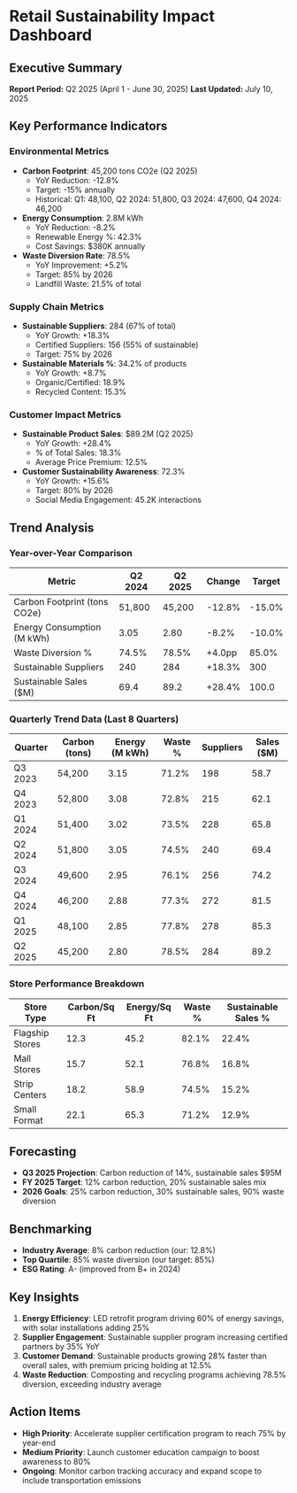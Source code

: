 # Retail Sustainability Impact Dashboard

## Executive Summary
**Report Period:** Q2 2025 (April 1 - June 30, 2025)
**Last Updated:** July 10, 2025

## Key Performance Indicators

### Environmental Metrics
- **Carbon Footprint**: 45,200 tons CO2e (Q2 2025)
  - YoY Reduction: -12.8%
  - Target: -15% annually
  - Historical: Q1: 48,100, Q2 2024: 51,800, Q3 2024: 47,600, Q4 2024: 46,200
- **Energy Consumption**: 2.8M kWh
  - YoY Reduction: -8.2%
  - Renewable Energy %: 42.3%
  - Cost Savings: $380K annually
- **Waste Diversion Rate**: 78.5%
  - YoY Improvement: +5.2%
  - Target: 85% by 2026
  - Landfill Waste: 21.5% of total

### Supply Chain Metrics
- **Sustainable Suppliers**: 284 (67% of total)
  - YoY Growth: +18.3%
  - Certified Suppliers: 156 (55% of sustainable)
  - Target: 75% by 2026
- **Sustainable Materials %**: 34.2% of products
  - YoY Growth: +8.7%
  - Organic/Certified: 18.9%
  - Recycled Content: 15.3%

### Customer Impact Metrics
- **Sustainable Product Sales**: $89.2M (Q2 2025)
  - YoY Growth: +28.4%
  - % of Total Sales: 18.3%
  - Average Price Premium: 12.5%
- **Customer Sustainability Awareness**: 72.3%
  - YoY Growth: +15.6%
  - Target: 80% by 2026
  - Social Media Engagement: 45.2K interactions

## Trend Analysis

### Year-over-Year Comparison
| Metric | Q2 2024 | Q2 2025 | Change | Target |
|--------|---------|---------|--------|--------|
| Carbon Footprint (tons CO2e) | 51,800 | 45,200 | -12.8% | -15.0% |
| Energy Consumption (M kWh) | 3.05 | 2.80 | -8.2% | -10.0% |
| Waste Diversion % | 74.5% | 78.5% | +4.0pp | 85.0% |
| Sustainable Suppliers | 240 | 284 | +18.3% | 300 |
| Sustainable Sales ($M) | 69.4 | 89.2 | +28.4% | 100.0 |

### Quarterly Trend Data (Last 8 Quarters)
| Quarter | Carbon (tons) | Energy (M kWh) | Waste % | Suppliers | Sales ($M) |
|---------|---------------|----------------|---------|-----------|------------|
| Q3 2023 | 54,200 | 3.15 | 71.2% | 198 | 58.7 |
| Q4 2023 | 52,800 | 3.08 | 72.8% | 215 | 62.1 |
| Q1 2024 | 51,400 | 3.02 | 73.5% | 228 | 65.8 |
| Q2 2024 | 51,800 | 3.05 | 74.5% | 240 | 69.4 |
| Q3 2024 | 49,600 | 2.95 | 76.1% | 256 | 74.2 |
| Q4 2024 | 46,200 | 2.88 | 77.3% | 272 | 81.5 |
| Q1 2025 | 48,100 | 2.85 | 77.8% | 278 | 85.3 |
| Q2 2025 | 45,200 | 2.80 | 78.5% | 284 | 89.2 |

### Store Performance Breakdown
| Store Type | Carbon/Sq Ft | Energy/Sq Ft | Waste % | Sustainable Sales % |
|------------|--------------|--------------|---------|-------------------|
| Flagship Stores | 12.3 | 45.2 | 82.1% | 22.4% |
| Mall Stores | 15.7 | 52.1 | 76.8% | 16.8% |
| Strip Centers | 18.2 | 58.9 | 74.5% | 15.2% |
| Small Format | 22.1 | 65.3 | 71.2% | 12.9% |

## Forecasting
- **Q3 2025 Projection**: Carbon reduction of 14%, sustainable sales $95M
- **FY 2025 Target**: 12% carbon reduction, 20% sustainable sales mix
- **2026 Goals**: 25% carbon reduction, 30% sustainable sales, 90% waste diversion

## Benchmarking
- **Industry Average**: 8% carbon reduction (our: 12.8%)
- **Top Quartile**: 85% waste diversion (our target: 85%)
- **ESG Rating**: A- (improved from B+ in 2024)

## Key Insights
1. **Energy Efficiency**: LED retrofit program driving 60% of energy savings, with solar installations adding 25%
2. **Supplier Engagement**: Sustainable supplier program increasing certified partners by 35% YoY
3. **Customer Demand**: Sustainable products growing 28% faster than overall sales, with premium pricing holding at 12.5%
4. **Waste Reduction**: Composting and recycling programs achieving 78.5% diversion, exceeding industry average

## Action Items
- **High Priority**: Accelerate supplier certification program to reach 75% by year-end
- **Medium Priority**: Launch customer education campaign to boost awareness to 80%
- **Ongoing**: Monitor carbon tracking accuracy and expand scope to include transportation emissions